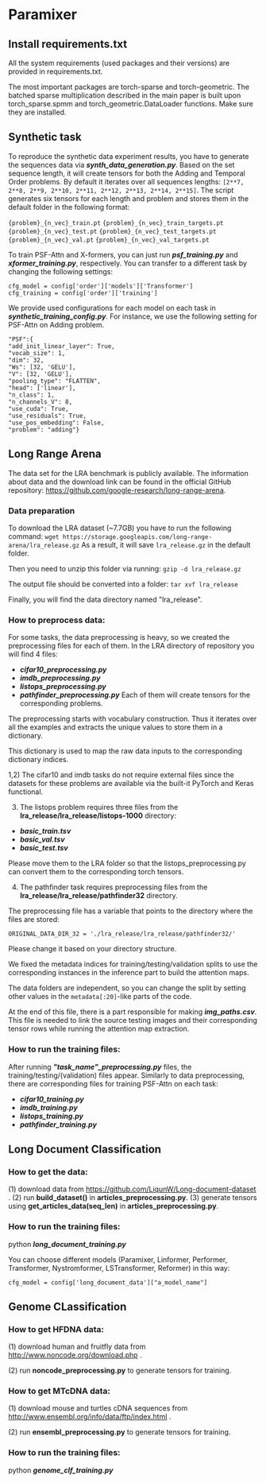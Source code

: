 # Paramixer

## Install requirements.txt
All the system requirements (used packages and their versions) are provided in requirements.txt.

The most important packages are torch-sparse and torch-geometric. The batched sparse multiplication described in the main paper is built upon torch_sparse.spmm and torch_geometric.DataLoader functions. Make sure they are installed. 

## Synthetic task
To reproduce the synthetic data experiment results, you have to generate the sequences data via ***synth_data_generation.py***. Based on the set sequence length, it will create tensors for both the Adding and Temporal Order problems.  By default it iterates over all sequences lengths: `[2**7, 2**8, 2**9, 2**10, 2**11, 2**12, 2**13, 2**14, 2**15]`. The script generates six tensors for each length and problem and stores them in the default folder in the following format:

`{problem}_{n_vec}_train.pt`
`{problem}_{n_vec}_train_targets.pt`
`{problem}_{n_vec}_test.pt`
`{problem}_{n_vec}_test_targets.pt`
`{problem}_{n_vec}_val.pt`
`{problem}_{n_vec}_val_targets.pt`

To train PSF-Attn and X-formers, you can just run ***psf_training.py*** and ***xformer_training.py***, respectively. You can transfer to a different task by changing the following settings:

    cfg_model = config['order']['models']['Transformer']  
    cfg_training = config['order']['training']

We provide used configurations for each model on each task in ***synthetic_training_config.py***. For instance, we use the following setting for PSF-Attn on Adding problem.

    "PSF":{  
    "add_init_linear_layer": True,  
    "vocab_size": 1,  
    "dim": 32,  
    "Ws": [32, 'GELU'],  
    "V": [32, 'GELU'],  
    "pooling_type": "FLATTEN",  
    "head": ['linear'],  
    "n_class": 1,  
    "n_channels_V": 8,  
    "use_cuda": True,  
    "use_residuals": True,  
    "use_pos_embedding": False,  
    "problem": "adding"}

## Long Range Arena
The data set for the LRA benchmark is publicly available. The information about data and the download link can be found in the official GitHub repository: https://github.com/google-research/long-range-arena.

### Data preparation

To download the LRA dataset (~7.7GB) you have to run the following command:
`wget https://storage.googleapis.com/long-range-arena/lra_release.gz`
As a result, it will save `lra_release.gz` in the default folder.

Then you need to unzip this folder via running:
`gzip -d lra_release.gz`

The output file should be converted into a folder:
`tar xvf lra_release`

Finally, you will find the data directory named "lra_release".

### How to preprocess data:
For some tasks, the data preprocessing is heavy, so we created the preprocessing files for each of them.
In the LRA directory of repository you will find 4 files:
 - ***cifar10_preprocessing.py***
 - ***imdb_preprocessing.py***
 - ***listops_preprocessing.py***
 - ***pathfinder_preprocessing.py***
Each of them will create tensors for the corresponding problems.

The preprocessing starts with vocabulary construction. Thus it iterates over all the examples and extracts the unique values to store them in a dictionary.

This dictionary is used to map the raw data inputs to the corresponding dictionary indices. 

1,2) The cifar10 and imdb tasks do not require external files since the datasets for these problems are available via the built-it PyTorch and Keras functional.

3) The listops problem requires three files from the **lra_release/lra_release/listops-1000** directory:

 - ***basic_train.tsv***
 - ***basic_val.tsv***
 - ***basic_test.tsv***

Please move them to the LRA folder so that the listops_preprocessing.py can convert them to the corresponding torch tensors.

4) The pathfinder task requires preprocessing files from the **lra_release/lra_release/pathfinder32** directory.

The preprocessing file has a variable that points to the directory where the files are stored:

`ORIGINAL_DATA_DIR_32 = './lra_release/lra_release/pathfinder32/'`

Please change it based on your directory structure.

We fixed the metadata indices for training/testing/validation splits to use the corresponding instances in the inference part to build the attention maps.

The data folders are independent, so you can change the split by setting other values in the `metadata[:20]`-like parts of the code.

At the end of this file, there is a part responsible for making ***img_paths.csv***. This file is needed to link the source testing images and their corresponding tensor rows while running the attention map extraction.

### How to run the training files:
After running ***"task_name"_preprocessing.py*** files, the training/testing/(validation) files appear.
Similarly to data preprocessing, there are corresponding files for training PSF-Attn on each task:
 - ***cifar10_training.py***
 - ***imdb_training.py***
 - ***listops_training.py***
 - ***pathfinder_training.py***

## Long Document Classification
### How to get the data:
(1) download data from https://github.com/LiqunW/Long-document-dataset .
(2) run **build_dataset()** in **articles_preprocessing.py**.
(3) generate tensors using **get_articles_data(seq_len)** in **articles_preprocessing.py**.

### How to run the training files:
python ***long_document_training.py***

You can choose different models (Paramixer, Linformer, Performer, Transformer, Nystromformer, LSTransformer, Reformer) in this way: 

`cfg_model = config['long_document_data']["a_model_name"]
`


## Genome CLassification
### How to get HFDNA data:
(1) download human and fruitfly data from http://www.noncode.org/download.php .

(2) run **noncode_preprocessing.py** to generate tensors for training.

### How to get MTcDNA data:
(1) download mouse and turtles cDNA sequences from http://www.ensembl.org/info/data/ftp/index.html .

(2) run **ensembl_preprocessing.py** to generate tensors for training.

### How to run the training files:
python ***genome_clf_training.py***






